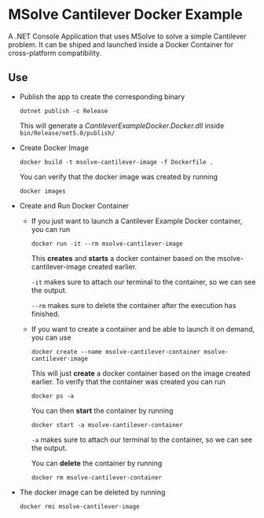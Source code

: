 
# MSolve Cantilever Docker Example

A .NET Console Application that uses MSolve to solve a simple Cantilever problem. It can be shiped and launched inside a Docker Container for cross-platform compatibility.

## Use

* Publish the app to create the corresponding binary

    ```cli
    dotnet publish -c Release
    ```

    This will generate a *CantileverExampleDocker.Docker.dll* inside `bin/Release/net5.0/publish/`

* Create Docker Image

    ```cli
    docker build -t msolve-cantilever-image -f Dockerfile .
    ```

    You can verify that the docker image was created by running

    ```cli
    docker images
    ```

* Create and Run Docker Container
  
  * If you just want to launch a Cantilever Example Docker container, you can run

    ```cli
    docker run -it --rm msolve-cantilever-image
    ```

    This **creates** and **starts** a docker container based on the msolve-cantilever-image created earlier.

    `-it` makes sure to attach our terminal to the container, so we can see the output.

    `--rm` makes sure to delete the container after the execution has finished.

  * If you want to create a container and be able to launch it on demand, you can use

    ```cli
    docker create --name msolve-cantilever-container msolve-cantilever-image
    ```

    This will just **create** a docker container based on the image created earlier. To verify that the container was created you can run

    ```cli
    docker ps -a
    ```

    You can then **start** the container by running

    ```cli
    docker start -a msolve-cantilever-container
    ```

    `-a` makes sure to attach our terminal to the container, so we can see the output.

    You can **delete** the container by running

    ```cli
    docker rm msolve-cantilever-container
    ```

* The docker image can be deleted by running
  
  ```cli
  docker rmi msolve-cantilever-image
  ```
